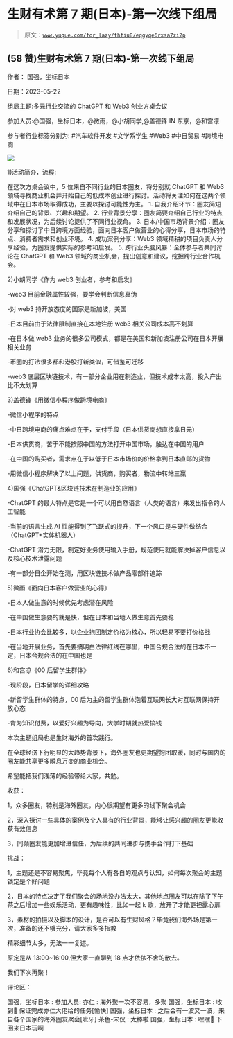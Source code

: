# 生财有术第 7 期(日本)-第一次线下组局

> 原文：[`www.yuque.com/for_lazy/thfiu8/eqgyqe6rxsa7zi2p`](https://www.yuque.com/for_lazy/thfiu8/eqgyqe6rxsa7zi2p)



## (58 赞)生财有术第 7 期(日本)-第一次线下组局 

作者： 国强，坐标日本 

日期：2023-05-22 

组局主题:多元行业交流的 ChatGPT 和 Web3 创业方桌会议 

参加人员:@国强，坐标日本，@微雨，@小胡同学,@盖德锋 IN 东京，@和宫凉 

参与者行业标签分别为: #汽车软件开发 #文学系学生 #Web3 #中日贸易 #跨境电商 

![](img/88e44c7e8d14dfd04dbe0ca7114f5bd0.png)  

1)活动简介，流程: 

在这次方桌会议中，5 位来自不同行业的日本圈友，将分别就 ChatGPT 和 Web3 领域寻找商业机会并开始自己的低成本创业进行探讨。活动将关注如何在这两个领域中在日本市场取得成功，主要以探讨可能性为主。 <ne-oli index-type="0">1.  自我介绍环节：圈友简短介绍自己的背景、兴趣和期望。 <ne-oli index-type="0">2.  行业背景分享：圈友简要介绍自己行业的特点和发展状况，为后续讨论提供了不同行业视角。 <ne-oli index-type="0">3.  日本/中国市场背景介绍：圈友分享和探讨了中日跨境方面经验，面向日本客户做营业的心得分享，日本市场的特点、消费者需求和创业环境。 <ne-oli index-type="0">4.  成功案例分享：Web3 领域精耕的项目负责人分享经验，为圈友提供实际的参考和启发。 <ne-oli index-type="0">5.  跨行业头脑风暴：全体参与者共同讨论在 ChatGPT 和 Web3 领域的商业机会，提出创意和建议，挖掘跨行业合作机会。 

2)小胡同学《作为 web3 创业者，参考和启发》 

-web3 目前金融属性较强，要学会判断信息真伪 

-对 web3 持开放态度的国家是新加坡，美国 

-日本目前由于法律限制直接在本地注册 web3 相关公司成本高不划算 

-在日本做 web3 业务的很多公司模式，都是在美国和新加坡注册公司在日本开展相关业务 

-币圈的打法很多都和港股打新类似，可借鉴可迁移 

-web3 底层区块链技术，有一部分企业用在制造业，但技术成本太高，投入产出比不太划算 

3)盖德锋《用微信小程序做跨境电商》 

-微信小程序的特点 

-中日跨境电商的痛点难点在于，支付手段（日本供货商想直接拿日元） 

-日本供货商，苦于不能按照中国的方法打开中国市场，触达在中国的用户 

-在中国的购买者，需求点在于以低于日本市场价的价格拿到日本直邮的货物 

-用微信小程序解决了以上问题，供货商，购买者，物流中转站三赢 

4)国强《ChatGPT&区块链技术在制造业的应用》 

-ChatGPT 的最大特点是它是一个可以用自然语言（人类的语言）来发出指令的人工智能 

-当前的语言生成 AI 性能得到了飞跃式的提升，下一个风口是与硬件做结合（ChatGPT+实体机器人） 

-ChatGPT 潜力无限，制定好业务使用输入手册，规范使用就能解决掉客户信息以及核心技术泄露问题 

-有一部分日企开始在测，用区块链技术做产品零部件追踪 

5)微雨《面向日本客户做营业的心得》 

-日本人做生意的时候优先考虑潜在风险 

-在中国做生意要的就是快，但在日本和当地人做生意首先要稳 

-日本行业协会比较多，以企业抱团制定价格为核心，所以轻易不要打价格战 

-在当地开展业务，首先要搞明白法律红线在哪里，中国合规合法的在日本不一定，日本合规合法的在中国也是 

6)和宫凉《00 后留学生群体》 

-现阶段，日本留学的详细攻略 

-新留学生群体的特点，00 后为主的留学生群体泡着互联网长大对互联网保持开放心态 

-肯为知识付费，以爱好兴趣为导向，大学时期就热爱搞钱 

本次主题组局也是生财海外的首次践行。 

在全球经济下行明显的大趋势背景下，海外圈友也更期望抱团取暖，同时与国内的圈友能共享更多瞬息万变的商业机会。 

希望能把我们浅薄的经验带给大家，共勉。 

收获： 

1，众多圈友，特别是海外圈友，内心很期望有更多的线下聚会机会 

2，深入探讨一些具体的案例及个人具有的行业背景，能够让感兴趣的圈友更能收获有效信息 

3，同频圈友能更加增进信任，为后续的共同进步与携手合作打下基础 

挑战： 

1，主题还是不容易聚焦，毕竟每个人有各自的观点与认知，如何每次聚会的主题锁定是个好问题 

2，日本的特点决定了我们聚会的场地没办法太大，其他地点圈友可以在除了下午茶之后增加一些娱乐活动，更有趣味性，比如一起 k 歌，放开了才能更袒露心扉 

3，素材的拍摄以及脚本的设计，是否可以有生财风格？毕竟我们海外场是第一次，准备的还不够充分，请大家多多指教 

精彩细节太多，无法一一复述。 

原定是从 13:00~16:00,但大家一直聊到 18 点才依依不舍的散去。 

我们下次再聚！ 

评论区： 

国强，坐标日本 : 参加人员: 亦仁 : 海外聚一次不容易，多聚 国强，坐标日本 : 收到🫡 保证完成亦仁大佬给的任务[愉快] 国强，坐标日本 : 之后会有一波又一波，来自各个国家的海外圈友聚会[呲牙] 茶色-宋仪 : 太棒啦 国强，坐标日本 : 嘿嘿🤗 下回来日本玩啊